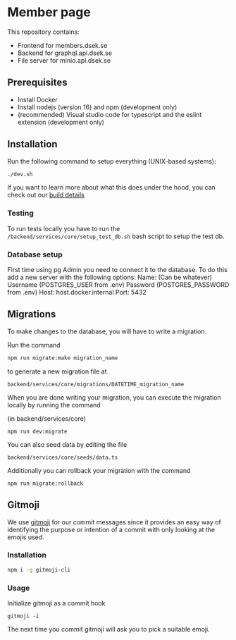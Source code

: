 # Member page
This repository contains:
 - Frontend for members.dsek.se
 - Backend for graphql.api.dsek.se
 - File server for minio.api.dsek.se

## Prerequisites
- Install Docker
- Install nodejs (version 16) and npm (development only)
- (recommended) Visual studio code for typescript and the eslint extension (development only)

## Installation
Run the following command to setup everything (UNIX-based systems):
```bash
./dev.sh
```
If you want to learn more about what this does under the hood, you can check out our [build details](build-details.md)

### Testing
To run tests locally you have to run the `/backend/services/core/setup_test_db.sh` bash script to setup the test db.

### Database setup
First time using pg Admin you need to connect it to the database. To do this add a new server with the following options:
Name: (Can be whatever)
Username (POSTGRES_USER from .env)
Password (POSTGRES_PASSWORD from .env)
Host: host.docker.internal
Port: 5432

## Migrations
To make changes to the database, you will have to write a migration.

Run the command
```bash
npm run migrate:make migration_name 
```

to generate a new migration file at 
```
backend/services/core/migrations/DATETIME_migration_name
```

When you are done writing your migration, you can execute the migration locally by running the command 

(in backend/services/core)
```
npm run dev:migrate
```
You can also seed data by editing the file 
```
backend/services/core/seeds/data.ts
```

Additionally you can rollback your migration with the command
```
npm run migrate:rollback
```

## Gitmoji
We use [gitmoji](https://gitmoji.dev/) for our commit messages since it provides an easy way of identifying the purpose or intention of a commit with only looking at the emojis used.

### Installation
```bash
npm i -g gitmoji-cli
```
### Usage
Initialize gitmoji as a commit hook
```
gitmoji -i
```
The next time you commit gitmoji will ask you to pick a suitable emoji.